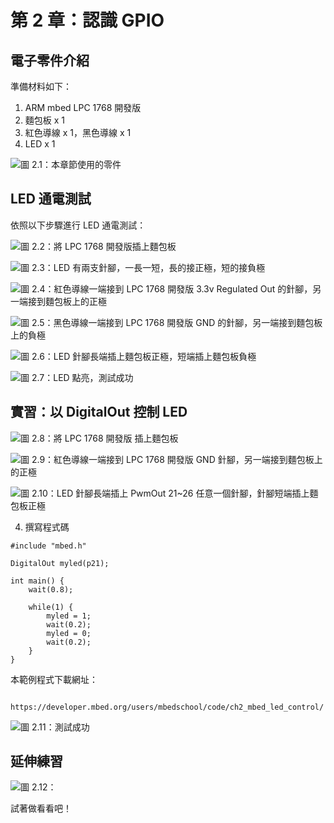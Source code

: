 # 第 2 章：認識 GPIO

## 電子零件介紹

準備材料如下：

1. ARM mbed LPC 1768 開發版
2. 麵包板 x 1
3. 紅色導線 x 1，黑色導線 x 1
4. LED x 1

![圖 2.1：本章節使用的零件](http://i.imgur.com/5iD2ehn.jpg)

## LED 通電測試

依照以下步驟進行 LED 通電測試：

![圖 2.2：將 LPC 1768 開發版插上麵包板](http://i.imgur.com/2Nx0FSh.jpg)

![圖 2.3：LED 有兩支針腳，一長一短，長的接正極，短的接負極](http://i.imgur.com/GzFrp2W.jpg)

![圖 2.4：紅色導線一端接到 LPC 1768 開發版 3.3v Regulated Out 的針腳，另一端接到麵包板上的正極](http://i.imgur.com/mJZWmMH.jpg)

![圖 2.5：黑色導線一端接到 LPC 1768 開發版 GND 的針腳，另一端接到麵包板上的負極](http://i.imgur.com/aszlXqG.jpg)

![圖 2.6：LED 針腳長端插上麵包板正極，短端插上麵包板負極](http://i.imgur.com/3Duw0rk.jpg)

![圖 2.7：LED 點亮，測試成功](http://i.imgur.com/lom5KME.jpg)

## 實習：以 DigitalOut 控制 LED 

![圖 2.8：將 LPC 1768 開發版 插上麵包板](http://i.imgur.com/2Nx0FSh.jpg)

![圖 2.9：紅色導線一端接到 LPC 1768 開發版 GND 針腳，另一端接到麵包板上的正極](http://i.imgur.com/LTOxdWQ.jpg)

![圖 2.10：LED 針腳長端插上 PwmOut 21~26 任意一個針腳，針腳短端插上麵包板正極](http://i.imgur.com/99qiOYr.jpg)

4. 撰寫程式碼

```
#include "mbed.h"

DigitalOut myled(p21);

int main() {
    wait(0.8);
    
    while(1) {    
        myled = 1;
        wait(0.2);
        myled = 0;
        wait(0.2);
    }
}

```

本範例程式下載網址：

```

https://developer.mbed.org/users/mbedschool/code/ch2_mbed_led_control/

```

![圖 2.11：測試成功](http://i.imgur.com/GV3hZjz.jpg)

## 延伸練習

![圖 2.12：](http://i.imgur.com/zo38TF0.jpg)

試著做看看吧！
